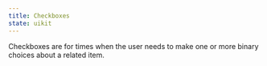 ```yaml
---
title: Checkboxes
state: uikit
---
```


Checkboxes are for times when the user needs to make one or more binary choices about a related item.
